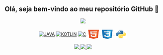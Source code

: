 ## Olá, seja bem-vindo ao meu repositório GitHub 👋

<div align="center">
  
  <a href="https://github.com/VictorSilva13">
  
  <img height="180em" src="https://github-readme-stats.vercel.app/api/top-langs/?username=victorsilva13&layout=compact&langs_count=7&theme=dark"/>
    
</div>

<div style="display: inline_block" align="center"><br>
  
  <img align="center" alt="JAVA" height="30" width="40" src="https://cdn.jsdelivr.net/gh/devicons/devicon/icons/java/java-original.svg">
  <img align="center" alt="KOTLIN" height="30" width="40" src="https://cdn.jsdelivr.net/gh/devicons/devicon/icons/kotlin/kotlin-original.svg">
  <img align="center" alt="C" height="30" width="40" src="https://cdn.jsdelivr.net/gh/devicons/devicon/icons/c/c-original.svg">
  <img align="center" alt="HTML" height="30" width="40" src="https://raw.githubusercontent.com/devicons/devicon/master/icons/html5/html5-original.svg">
  <img align="center" alt="CSS" height="30" width="40" src="https://raw.githubusercontent.com/devicons/devicon/master/icons/css3/css3-original.svg">
  <img align="center" alt="Python" height="30" width="40" src="https://raw.githubusercontent.com/devicons/devicon/master/icons/python/python-original.svg">

</div>
  
<br>
  
<div align = "center">
  <a href = "mailto:augusto13victor@outlook.com">
    <img src="https://img.shields.io/badge/-Gmail-%23333?style=for-the-badge&logo=gmail&logoColor=white" target="_blank">
  </a>

  <a href="https://www.linkedin.com/in/victor-augusto-monteiro-e-silva-99a6011b8/" target="_blank">
    <img src="https://img.shields.io/badge/-LinkedIn-%230077B5?style=for-the-badge&logo=linkedin&logoColor=white" target="_blank">
  </a>
  
  <a href="https://instagram.com/victor_augusto.13" target="_blank">
    <img src="https://img.shields.io/badge/-Instagram-191970?style=for-the-badge&logo=instagram&logoColor=white" target="_blank">
  </a>
  
</div>
